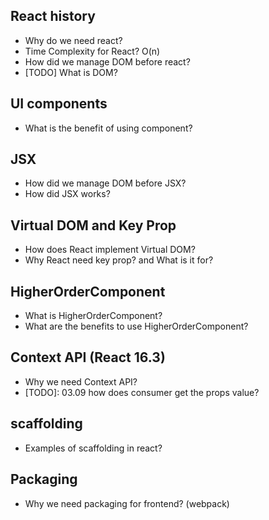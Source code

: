 ## React history
- Why do we need react? 
- Time Complexity for React? O(n)
- How did we manage DOM before react?
- [TODO] What is DOM?

## UI components
- What is the benefit of using component?

## JSX
- How did we manage DOM before JSX?
- How did JSX works?

## Virtual DOM and Key Prop
- How does React implement Virtual DOM?
- Why React need key prop? and What is it for?

## HigherOrderComponent 
- What is HigherOrderComponent? 
- What are the benefits to use HigherOrderComponent?

## Context API (React 16.3)
- Why we need Context API?
- [TODO]: 03.09 how does consumer get the props value?

## scaffolding
- Examples of scaffolding in react?

## Packaging 
- Why we need packaging for frontend? (webpack)




